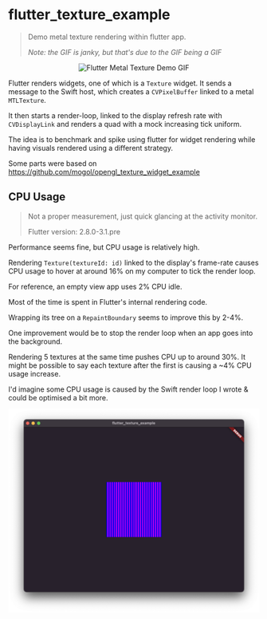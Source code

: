 # flutter_texture_example
> Demo metal texture rendering within flutter app.
>
> _Note: the GIF is janky, but that's due to the GIF being a GIF_

<p align="center">
  <img height="500" src="demo.gif" alt="Flutter Metal Texture Demo GIF"/>
</p>

Flutter renders widgets, one of which is a `Texture` widget. It sends a message to
the Swift host, which creates a `CVPixelBuffer` linked to a metal `MTLTexture`.

It then starts a render-loop, linked to the display refresh rate with `CVDisplayLink`
and renders a quad with a mock increasing tick uniform.

The idea is to benchmark and spike using flutter for widget rendering while having
visuals rendered using a different strategy.

Some parts were based on https://github.com/mogol/opengl_texture_widget_example

## CPU Usage
> Not a proper measurement, just quick glancing at the activity monitor.
> 
> Flutter version: 2.8.0-3.1.pre

Performance seems fine, but CPU usage is relatively high.

Rendering `Texture(textureId: id)` linked to the display's frame-rate causes
CPU usage to hover at around 16% on my computer to tick the render loop.

For reference, an empty view app uses 2% CPU idle.

Most of the time is spent in Flutter's internal rendering code.

Wrapping its tree on a `RepaintBoundary` seems to improve this by 2-4%.

One improvement would be to stop the render loop when an app goes into the
background.

Rendering 5 textures at the same time pushes CPU up to around 30%. It might be
possible to say each texture after the first is causing a ~4% CPU usage
increase.

I'd imagine some CPU usage is caused by the Swift render loop I wrote & could be
optimised a bit more.

![](./screenshot.png)
